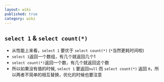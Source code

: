 ```yaml
---
layout: wiki
published: true
category: wiki
---
```


## `select 1` & `select count(*)`
* 从性能上来看，`select 1` 要优于 `select count(*)` (`*`当然更耗时间啦)
* `select 1`返回一个数组，有几个就返回几个1
* `select count(*)`返回一个数，有几个就返回这个数
* 所以如果没有值的时候, `select 1` 要返回`null` 而 `select count(*)` 返回 `0`，所以两者不简单的相互替换，优化的时候也要注意
